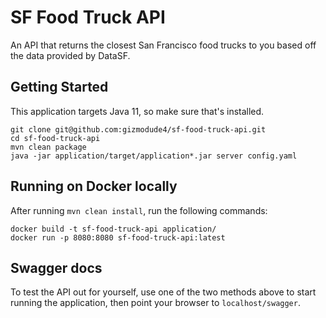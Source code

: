 # SF Food Truck API

An API that returns the closest San Francisco food trucks to you based off the data provided by DataSF.

## Getting Started
This application targets Java 11, so make sure that's installed.

    git clone git@github.com:gizmodude4/sf-food-truck-api.git
    cd sf-food-truck-api
    mvn clean package
    java -jar application/target/application*.jar server config.yaml

## Running on Docker locally
After running `mvn clean install`, run the following commands:

    docker build -t sf-food-truck-api application/
    docker run -p 8080:8080 sf-food-truck-api:latest

## Swagger docs
To test the API out for yourself, use one of the two methods above to start running the application, then point your browser to `localhost/swagger`.
